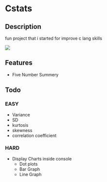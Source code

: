 # Cstats

## Description
fun project that i started for improve c lang skills

![](https://cdn.dribbble.com/users/72535/screenshots/2630779/data_visualization_by_jardson_almeida.gif)

## Features 
- Five Number Summery

## Todo

### EASY

- Variance
- SD
- kurtosis
- skewness
- correlation coefficient

### HARD

- Display Charts inside console
  - Dot plots
  - Bar Graph
  - Line Graph
